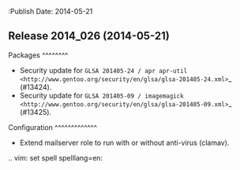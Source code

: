 :Publish Date: 2014-05-21

Release 2014_026 (2014-05-21)
-----------------------------

Packages
^^^^^^^^

* Security update for `GLSA 201405-24 / apr apr-util
  <http://www.gentoo.org/security/en/glsa/glsa-201405-24.xml>`_ (#13424).
* Security update for `GLSA 201405-09 / imagemagick
  <http://www.gentoo.org/security/en/glsa/glsa-201405-09.xml>`_ (#13425).


Configuration
^^^^^^^^^^^^^

* Extend mailserver role to run with or without anti-virus (clamav).

.. vim: set spell spelllang=en:
